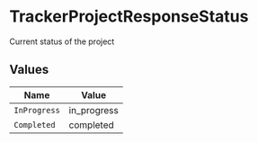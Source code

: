 # TrackerProjectResponseStatus

Current status of the project


## Values

| Name         | Value        |
| ------------ | ------------ |
| `InProgress` | in_progress  |
| `Completed`  | completed    |